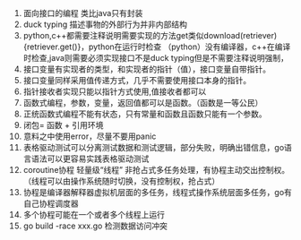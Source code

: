 1. 面向接口的编程 类比java只有封装 
2. duck typing 描述事物的外部行为并非内部结构
3. python,c++都需要注释说明需要实现的方法get类似download(retriever){retriever.get()}，python在运行时检查
（python）没有编译器，c++在编译时检查,java则需要必须实现接口不是duck typing但是不需要注释说明强制，
4. 接口变量有实现者的类型，和实现者的指针（值），接口变量自带指针。
5. 接口变量同样采用值传递方式，几乎不需要使用接口本身的指针。
6. 指针接收者实现只能以指针方式使用,值接收者都可以
7. 函数式编程，参数，变量，返回值都可以是函数。（函数是一等公民）
8. 正统函数式编程不能有状态，只有常量和函数且函数只能有一个参数。
9. 闭包= 函数 + 引用环境
10. 意料之中使用error，尽量不要用panic
11. 表格驱动测试可以分离测试数据和测试逻辑，部分失败，明确出错信息，go语言语法可以更容易实践表格驱动测试
12. coroutine协程 轻量级“线程” 非抢占式多任务处理，有协程主动交出控制权。（线程可以由操作系统随时切换，没有控制权，抢占式）
13. 协程是编译器解释器虚拟机层面的多任务，线程式操作系统层面多任务，go有自己协程调度器
14. 多个协程可能在一个或者多个线程上运行
15. go build -race xxx.go 检测数据访问冲突